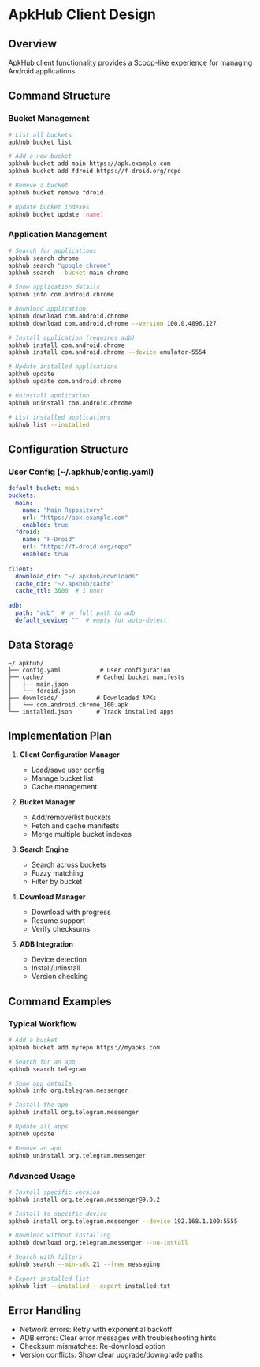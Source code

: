 # ApkHub Client Design

## Overview

ApkHub client functionality provides a Scoop-like experience for managing Android applications.

## Command Structure

### Bucket Management
```bash
# List all buckets
apkhub bucket list

# Add a new bucket
apkhub bucket add main https://apk.example.com
apkhub bucket add fdroid https://f-droid.org/repo

# Remove a bucket
apkhub bucket remove fdroid

# Update bucket indexes
apkhub bucket update [name]
```

### Application Management
```bash
# Search for applications
apkhub search chrome
apkhub search "google chrome"
apkhub search --bucket main chrome

# Show application details
apkhub info com.android.chrome

# Download application
apkhub download com.android.chrome
apkhub download com.android.chrome --version 100.0.4896.127

# Install application (requires adb)
apkhub install com.android.chrome
apkhub install com.android.chrome --device emulator-5554

# Update installed applications
apkhub update
apkhub update com.android.chrome

# Uninstall application
apkhub uninstall com.android.chrome

# List installed applications
apkhub list --installed
```

## Configuration Structure

### User Config (~/.apkhub/config.yaml)
```yaml
default_bucket: main
buckets:
  main:
    name: "Main Repository"
    url: "https://apk.example.com"
    enabled: true
  fdroid:
    name: "F-Droid"
    url: "https://f-droid.org/repo"
    enabled: true
    
client:
  download_dir: "~/.apkhub/downloads"
  cache_dir: "~/.apkhub/cache"
  cache_ttl: 3600  # 1 hour
  
adb:
  path: "adb"  # or full path to adb
  default_device: ""  # empty for auto-detect
```

## Data Storage

```
~/.apkhub/
├── config.yaml           # User configuration
├── cache/               # Cached bucket manifests
│   ├── main.json
│   └── fdroid.json
├── downloads/           # Downloaded APKs
│   └── com.android.chrome_100.apk
└── installed.json       # Track installed apps
```

## Implementation Plan

1. **Client Configuration Manager**
   - Load/save user config
   - Manage bucket list
   - Cache management

2. **Bucket Manager**
   - Add/remove/list buckets
   - Fetch and cache manifests
   - Merge multiple bucket indexes

3. **Search Engine**
   - Search across buckets
   - Fuzzy matching
   - Filter by bucket

4. **Download Manager**
   - Download with progress
   - Resume support
   - Verify checksums

5. **ADB Integration**
   - Device detection
   - Install/uninstall
   - Version checking

## Command Examples

### Typical Workflow
```bash
# Add a bucket
apkhub bucket add myrepo https://myapks.com

# Search for an app
apkhub search telegram

# Show app details
apkhub info org.telegram.messenger

# Install the app
apkhub install org.telegram.messenger

# Update all apps
apkhub update

# Remove an app
apkhub uninstall org.telegram.messenger
```

### Advanced Usage
```bash
# Install specific version
apkhub install org.telegram.messenger@9.0.2

# Install to specific device
apkhub install org.telegram.messenger --device 192.168.1.100:5555

# Download without installing
apkhub download org.telegram.messenger --no-install

# Search with filters
apkhub search --min-sdk 21 --free messaging

# Export installed list
apkhub list --installed --export installed.txt
```

## Error Handling

- Network errors: Retry with exponential backoff
- ADB errors: Clear error messages with troubleshooting hints
- Checksum mismatches: Re-download option
- Version conflicts: Show clear upgrade/downgrade paths